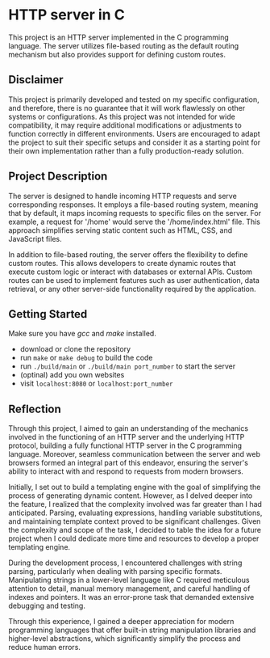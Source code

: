 # HTTP server in C

This project is an HTTP server implemented in the C programming language.
The server utilizes file-based routing as the default routing mechanism but also
provides support for defining custom routes.

## Disclaimer

This project is primarily developed and tested on my specific configuration, and
therefore, there is no guarantee that it will work flawlessly on other systems or
configurations. As this project was not intended for wide compatibility, it may
require additional modifications or adjustments to function correctly in different
environments. Users are encouraged to adapt the project to suit their specific
setups and consider it as a starting point for their own implementation rather
than a fully production-ready solution.

## Project Description

The server is designed to handle incoming HTTP requests and serve corresponding
responses. It employs a file-based routing system, meaning that by default,
it maps incoming requests to specific files on the server. For example, a
request for '/home' would serve the '/home/index.html' file. This approach
simplifies serving static content such as HTML, CSS, and JavaScript files.

In addition to file-based routing, the server offers the flexibility to define
custom routes. This allows developers to create dynamic routes that execute
custom logic or interact with databases or external APIs. Custom routes can be
used to implement features such as user authentication, data retrieval, or any
other server-side functionality required by the application.

## Getting Started

Make sure you have _gcc_ and _make_ installed.

- download or clone the repository
- run `make` or `make debug` to build the code
- run `./build/main` or `./build/main port_number` to start the server
- (optinal) add you own websites
- visit `localhost:8080` or `localhost:port_number`

## Reflection

Through this project, I aimed to gain an understanding of the mechanics involved
in the functioning of an HTTP server and the underlying HTTP protocol, building
a fully functional HTTP server in the C programming language. Moreover, seamless
communication between the server and web browsers formed an integral part of this
endeavor, ensuring the server's ability to interact with and respond to requests
from modern browsers.

Initially, I set out to build a templating engine with the goal of simplifying
the process of generating dynamic content. However, as I delved deeper into the
feature, I realized that the complexity involved was far greater than I had anticipated.
Parsing, evaluating expressions, handling variable substitutions,
and maintaining template context proved to be significant challenges. Given the
complexity and scope of the task, I decided to table the idea for a future project
when I could dedicate more time and resources to develop a proper templating engine.

During the development process, I encountered challenges with string parsing, particularly
when dealing with parsing specific formats. Manipulating strings in a lower-level
language like C required meticulous attention to detail, manual memory management,
and careful handling of indexes and pointers. It was an error-prone task that demanded
extensive debugging and testing.

Through this experience, I gained a deeper appreciation for modern programming languages
that offer built-in string manipulation libraries and higher-level abstractions,
which significantly simplify the process and reduce human errors.
